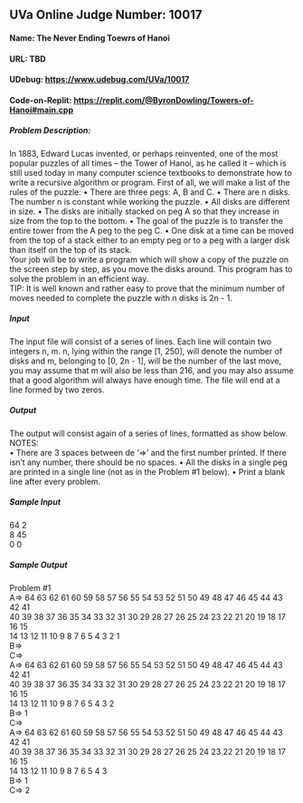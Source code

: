 ## UVa Online Judge Number: 10017
#### Name: The Never Ending Toewrs of Hanoi
#### URL: TBD
#### UDebug: https://www.udebug.com/UVa/10017
#### Code-on-Replit: https://replit.com/@ByronDowling/Towers-of-Hanoi#main.cpp

##### Problem Description:
In 1883, Edward Lucas invented, or perhaps reinvented, one of the most popular puzzles of all times – the Tower of Hanoi, as he called it – which is still used today in many computer science textbooks to demonstrate how to write a recursive algorithm or program. First of all, we will make a list of the rules of the puzzle:
• There are three pegs: A, B and C.
• There are n disks. The number n is constant while working the puzzle.
• All disks are different in size.
• The disks are initially stacked on peg A so that they increase in size from the top to the bottom.
• The goal of the puzzle is to transfer the entire tower from the A peg to the peg C.
• One disk at a time can be moved from the top of a stack either to an empty peg or to a peg with a larger disk than itself on the top of its stack.
\
Your job will be to write a program which will show a copy of the puzzle on the screen step by step, as you move the disks around. This program has to solve the problem in an efficient way.\
TIP: It is well known and rather easy to prove that the minimum number of moves needed to complete the puzzle with n disks is 2n - 1.

##### Input
The input file will consist of a series of lines. Each line will contain two integers n, m. n, lying within the range [1, 250], will denote the number of disks and m, belonging to [0, 2n - 1], will be the number of the last move, you may assume that m will also be less than 216, and you may also assume that a good algorithm will always have enough time. The file will end at a line formed by two zeros.

##### Output
The output will consist again of a series of lines, formatted as show below.\
NOTES:\
• There are 3 spaces between de ‘=>’ and the first number printed. If there isn’t any number, there should be no spaces.
• All the disks in a single peg are printed in a single line (not as in the Problem #1 below).
• Print a blank line after every problem.

##### Sample Input
64 2\
8 45\
0 0

##### Sample Output
Problem #1\
A=> 64 63 62 61 60 59 58 57 56 55 54 53 52 51 50 49 48 47 46 45 44 43 42 41\
40 39 38 37 36 35 34 33 32 31 30 29 28 27 26 25 24 23 22 21 20 19 18 17 16 15\
14 13 12 11 10 9 8 7 6 5 4 3 2 1\
B=>\
C=>\
A=> 64 63 62 61 60 59 58 57 56 55 54 53 52 51 50 49 48 47 46 45 44 43 42 41\
40 39 38 37 36 35 34 33 32 31 30 29 28 27 26 25 24 23 22 21 20 19 18 17 16 15\
14 13 12 11 10 9 8 7 6 5 4 3 2\
B=> 1\
C=>\
A=> 64 63 62 61 60 59 58 57 56 55 54 53 52 51 50 49 48 47 46 45 44 43 42 41\
40 39 38 37 36 35 34 33 32 31 30 29 28 27 26 25 24 23 22 21 20 19 18 17 16 15\
14 13 12 11 10 9 8 7 6 5 4 3\
B=> 1\
C=> 2
